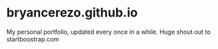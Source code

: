 # bryancerezo.github.io
My personal portfolio, updated every once in a while. Huge shout out to startboostrap.com
